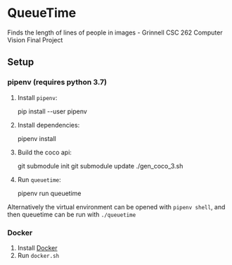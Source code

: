 # QueueTime
Finds the length of lines of people in images - Grinnell CSC 262 Computer Vision Final Project

## Setup
### pipenv (requires python 3.7)
1. Install `pipenv`:

    pip install --user pipenv

2. Install dependencies:

    pipenv install

3. Build the coco api:

   git submodule init
   git submodule update
   ./gen_coco_3.sh

4. Run `queuetime`:

    pipenv run queuetime

Alternatively the virtual environment can be opened with `pipenv shell`, and then queuetime can be run with `./queuetime`

### Docker
1. Install [Docker](https://www.docker.com/get-started)
2. Run `docker.sh`
